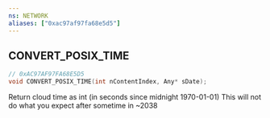 ```yaml
---
ns: NETWORK
aliases: ["0xac97af97fa68e5d5"]
---
```

## CONVERT_POSIX_TIME

```c
// 0xAC97AF97FA68E5D5
void CONVERT_POSIX_TIME(int nContentIndex, Any* sDate);
```

Return cloud time as int (in seconds since midnight 1970-01-01) This will not do what you expect after sometime in ~2038

